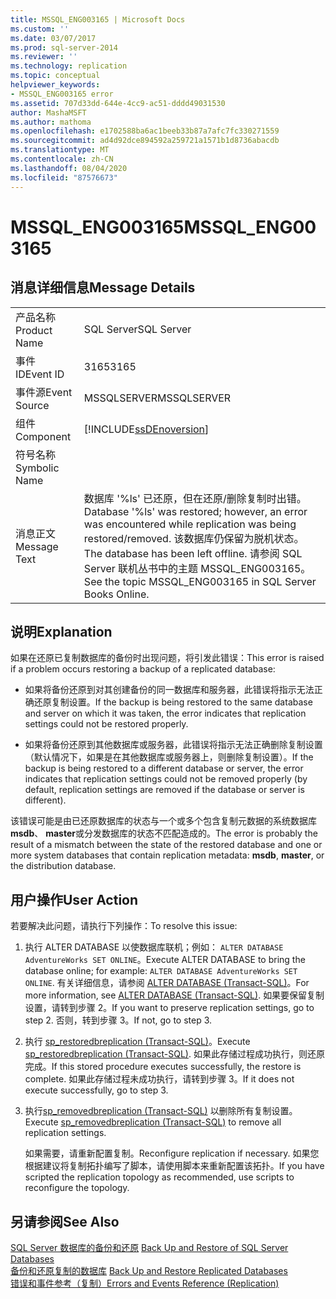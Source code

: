 ```yaml
---
title: MSSQL_ENG003165 | Microsoft Docs
ms.custom: ''
ms.date: 03/07/2017
ms.prod: sql-server-2014
ms.reviewer: ''
ms.technology: replication
ms.topic: conceptual
helpviewer_keywords:
- MSSQL_ENG003165 error
ms.assetid: 707d33dd-644e-4cc9-ac51-dddd49031530
author: MashaMSFT
ms.author: mathoma
ms.openlocfilehash: e1702588ba6ac1beeb33b87a7afc7fc330271559
ms.sourcegitcommit: ad4d92dce894592a259721a1571b1d8736abacdb
ms.translationtype: MT
ms.contentlocale: zh-CN
ms.lasthandoff: 08/04/2020
ms.locfileid: "87576673"
---
```

# <a name="mssql_eng003165"></a><span data-ttu-id="8c470-102">MSSQL_ENG003165</span><span class="sxs-lookup"><span data-stu-id="8c470-102">MSSQL_ENG003165</span></span>
    
## <a name="message-details"></a><span data-ttu-id="8c470-103">消息详细信息</span><span class="sxs-lookup"><span data-stu-id="8c470-103">Message Details</span></span>  
  
|||  
|-|-|  
|<span data-ttu-id="8c470-104">产品名称</span><span class="sxs-lookup"><span data-stu-id="8c470-104">Product Name</span></span>|<span data-ttu-id="8c470-105">SQL Server</span><span class="sxs-lookup"><span data-stu-id="8c470-105">SQL Server</span></span>|  
|<span data-ttu-id="8c470-106">事件 ID</span><span class="sxs-lookup"><span data-stu-id="8c470-106">Event ID</span></span>|<span data-ttu-id="8c470-107">3165</span><span class="sxs-lookup"><span data-stu-id="8c470-107">3165</span></span>|  
|<span data-ttu-id="8c470-108">事件源</span><span class="sxs-lookup"><span data-stu-id="8c470-108">Event Source</span></span>|<span data-ttu-id="8c470-109">MSSQLSERVER</span><span class="sxs-lookup"><span data-stu-id="8c470-109">MSSQLSERVER</span></span>|  
|<span data-ttu-id="8c470-110">组件</span><span class="sxs-lookup"><span data-stu-id="8c470-110">Component</span></span>|[!INCLUDE[ssDEnoversion](../../includes/ssdenoversion-md.md)]|  
|<span data-ttu-id="8c470-111">符号名称</span><span class="sxs-lookup"><span data-stu-id="8c470-111">Symbolic Name</span></span>||  
|<span data-ttu-id="8c470-112">消息正文</span><span class="sxs-lookup"><span data-stu-id="8c470-112">Message Text</span></span>|<span data-ttu-id="8c470-113">数据库 '%ls' 已还原，但在还原/删除复制时出错。</span><span class="sxs-lookup"><span data-stu-id="8c470-113">Database '%ls' was restored; however, an error was encountered while replication was being restored/removed.</span></span> <span data-ttu-id="8c470-114">该数据库仍保留为脱机状态。</span><span class="sxs-lookup"><span data-stu-id="8c470-114">The database has been left offline.</span></span> <span data-ttu-id="8c470-115">请参阅 SQL Server 联机丛书中的主题 MSSQL_ENG003165。</span><span class="sxs-lookup"><span data-stu-id="8c470-115">See the topic MSSQL_ENG003165 in SQL Server Books Online.</span></span>|  
  
## <a name="explanation"></a><span data-ttu-id="8c470-116">说明</span><span class="sxs-lookup"><span data-stu-id="8c470-116">Explanation</span></span>  
 <span data-ttu-id="8c470-117">如果在还原已复制数据库的备份时出现问题，将引发此错误：</span><span class="sxs-lookup"><span data-stu-id="8c470-117">This error is raised if a problem occurs restoring a backup of a replicated database:</span></span>  
  
-   <span data-ttu-id="8c470-118">如果将备份还原到对其创建备份的同一数据库和服务器，此错误将指示无法正确还原复制设置。</span><span class="sxs-lookup"><span data-stu-id="8c470-118">If the backup is being restored to the same database and server on which it was taken, the error indicates that replication settings could not be restored properly.</span></span>  
  
-   <span data-ttu-id="8c470-119">如果将备份还原到其他数据库或服务器，此错误将指示无法正确删除复制设置（默认情况下，如果是在其他数据库或服务器上，则删除复制设置）。</span><span class="sxs-lookup"><span data-stu-id="8c470-119">If the backup is being restored to a different database or server, the error indicates that replication settings could not be removed properly (by default, replication settings are removed if the database or server is different).</span></span>  
  
 <span data-ttu-id="8c470-120">该错误可能是由已还原数据库的状态与一个或多个包含复制元数据的系统数据库 **msdb**、 **master**或分发数据库的状态不匹配造成的。</span><span class="sxs-lookup"><span data-stu-id="8c470-120">The error is probably the result of a mismatch between the state of the restored database and one or more system databases that contain replication metadata: **msdb**, **master**, or the distribution database.</span></span>  
  
## <a name="user-action"></a><span data-ttu-id="8c470-121">用户操作</span><span class="sxs-lookup"><span data-stu-id="8c470-121">User Action</span></span>  
 <span data-ttu-id="8c470-122">若要解决此问题，请执行下列操作：</span><span class="sxs-lookup"><span data-stu-id="8c470-122">To resolve this issue:</span></span>  
  
1.  <span data-ttu-id="8c470-123">执行 ALTER DATABASE 以使数据库联机；例如： `ALTER DATABASE AdventureWorks SET ONLINE`。</span><span class="sxs-lookup"><span data-stu-id="8c470-123">Execute ALTER DATABASE to bring the database online; for example: `ALTER DATABASE AdventureWorks SET ONLINE`.</span></span> <span data-ttu-id="8c470-124">有关详细信息，请参阅 [ALTER DATABASE (Transact-SQL)](/sql/t-sql/statements/alter-database-transact-sql)。</span><span class="sxs-lookup"><span data-stu-id="8c470-124">For more information, see [ALTER DATABASE &#40;Transact-SQL&#41;](/sql/t-sql/statements/alter-database-transact-sql).</span></span> <span data-ttu-id="8c470-125">如果要保留复制设置，请转到步骤 2。</span><span class="sxs-lookup"><span data-stu-id="8c470-125">If you want to preserve replication settings, go to step 2.</span></span> <span data-ttu-id="8c470-126">否则，转到步骤 3。</span><span class="sxs-lookup"><span data-stu-id="8c470-126">If not, go to step 3.</span></span>  
  
2.  <span data-ttu-id="8c470-127">执行 [sp_restoredbreplication (Transact-SQL)](/sql/relational-databases/system-stored-procedures/sp-restoredbreplication-transact-sql)。</span><span class="sxs-lookup"><span data-stu-id="8c470-127">Execute [sp_restoredbreplication &#40;Transact-SQL&#41;](/sql/relational-databases/system-stored-procedures/sp-restoredbreplication-transact-sql).</span></span> <span data-ttu-id="8c470-128">如果此存储过程成功执行，则还原完成。</span><span class="sxs-lookup"><span data-stu-id="8c470-128">If this stored procedure executes successfully, the restore is complete.</span></span> <span data-ttu-id="8c470-129">如果此存储过程未成功执行，请转到步骤 3。</span><span class="sxs-lookup"><span data-stu-id="8c470-129">If it does not execute successfully, go to step 3.</span></span>  
  
3.  <span data-ttu-id="8c470-130">执行[sp_removedbreplication (Transact-SQL)](/sql/relational-databases/system-stored-procedures/sp-removedbreplication-transact-sql) 以删除所有复制设置。</span><span class="sxs-lookup"><span data-stu-id="8c470-130">Execute [sp_removedbreplication &#40;Transact-SQL&#41;](/sql/relational-databases/system-stored-procedures/sp-removedbreplication-transact-sql) to remove all replication settings.</span></span>  
  
     <span data-ttu-id="8c470-131">如果需要，请重新配置复制。</span><span class="sxs-lookup"><span data-stu-id="8c470-131">Reconfigure replication if necessary.</span></span> <span data-ttu-id="8c470-132">如果您根据建议将复制拓扑编写了脚本，请使用脚本来重新配置该拓扑。</span><span class="sxs-lookup"><span data-stu-id="8c470-132">If you have scripted the replication topology as recommended, use scripts to reconfigure the topology.</span></span>  
  
## <a name="see-also"></a><span data-ttu-id="8c470-133">另请参阅</span><span class="sxs-lookup"><span data-stu-id="8c470-133">See Also</span></span>  
 <span data-ttu-id="8c470-134">[SQL Server 数据库的备份和还原](../backup-restore/back-up-and-restore-of-sql-server-databases.md) </span><span class="sxs-lookup"><span data-stu-id="8c470-134">[Back Up and Restore of SQL Server Databases](../backup-restore/back-up-and-restore-of-sql-server-databases.md) </span></span>  
 <span data-ttu-id="8c470-135">[备份和还原复制的数据库](administration/back-up-and-restore-replicated-databases.md) </span><span class="sxs-lookup"><span data-stu-id="8c470-135">[Back Up and Restore Replicated Databases](administration/back-up-and-restore-replicated-databases.md) </span></span>  
 [<span data-ttu-id="8c470-136">错误和事件参考（复制）</span><span class="sxs-lookup"><span data-stu-id="8c470-136">Errors and Events Reference &#40;Replication&#41;</span></span>](errors-and-events-reference-replication.md)  
  
  
